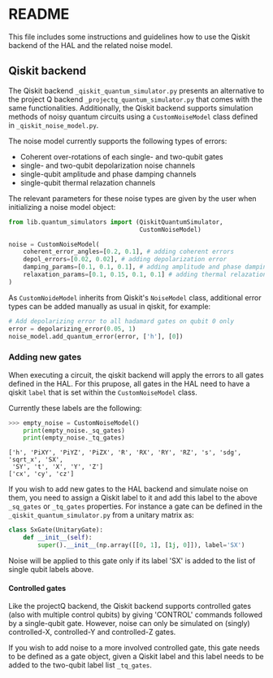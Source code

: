 # README

This file includes some instructions and guidelines how to use the Qiskit 
backend of the HAL and the related noise model. 

## Qiskit backend

The Qiskit backend `_qiskit_quantum_simulator.py` presents an alternative 
to the project Q backend `_projectq_quantum_simulator.py` that comes with the 
same functionalities. Additionally, the Qiskit backend supports simulation 
methods of noisy quantum circuits using a `CustomNoiseModel` class defined in
 `_qiskit_noise_model.py`.

The noise model currently supports the following types of errors: 

- Coherent over-rotations of each single- and two-qubit gates
- single- and two-qubit depolarization noise channels
- single-qubit amplitude and phase damping channels
- single-qubit thermal relazation channels

The relevant parameters for these noise types are given by the user when 
initializing a noise model object:
 
```python
from lib.quantum_simulators import (QiskitQuantumSimulator,
                                    CustomNoiseModel)

noise = CustomNoiseModel(
    coherent_error_angles=[0.2, 0.1], # adding coherent errors
    depol_errors=[0.02, 0.02], # adding depolarization error
    damping_params=[0.1, 0.1, 0.1], # adding amplitude and phase damping
    relaxation_params=[0.1, 0.15, 0.1, 0.1] # adding thermal relazation
)
```
As `CustomNoideModel` inherits from Qiskit's `NoiseModel` class, additional 
error types can be added manually as usual in qiskit, for example:

```python
# Add depolarizing error to all hadamard gates on qubit 0 only
error = depolarizing_error(0.05, 1)
noise_model.add_quantum_error(error, ['h'], [0])
```

### Adding new gates

When executing a circuit, the qiskit backend will apply the errors to all gates 
defined in the HAL. For this prupose, all gates in the HAL need to have a qiskit
 `label` that is set within the `CustomNoiseModel` class.

Currently these labels are the following: 

```python
>>> empty_noise = CustomNoiseModel()
    print(empty_noise._sq_gates)
    print(empty_noise._tq_gates)
```
```
['h', 'PiXY', 'PiYZ', 'PiZX', 'R', 'RX', 'RY', 'RZ', 's', 'sdg', 'sqrt_x', 'SX',
 'SY', 't', 'X', 'Y', 'Z']
['cx', 'cy', 'cz']
```

If you wish to add new gates to the HAL backend and simulate noise on them, you 
need to assign a Qiskit label to it and add this label to the above `_sq_gates` 
or `_tq_gates` properties. For instance a gate can be defined in the 
`_qiskit_quantum_simulator.py` from a unitary matrix as:

```python
class SxGate(UnitaryGate):
    def __init__(self):
        super().__init__(np.array([[0, 1], [1j, 0]]), label='SX')
```
Noise will be applied to this gate only if its label 'SX' is added to the list 
of single qubit labels above. 

#### Controlled gates

Like the projectQ backend, the Qiskit backend supports controlled gates 
(also with multiple control qubits) by giving 'CONTROL' commands followed by a 
single-qubit gate. However, noise can only be simulated on (singly) 
controlled-X, controlled-Y and controlled-Z gates.

If you wish to add noise to a more involved controlled gate, this gate needs to
 be defined as a gate object, given a Qiskit label and this label needs to be 
 added to the two-qubit label list `_tq_gates`.